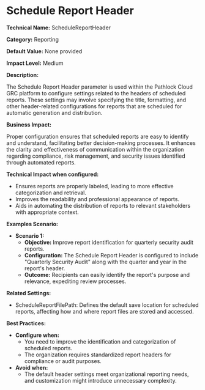# Schedule Report Header

**Technical Name:** ScheduleReportHeader

**Category:** Reporting

**Default Value:** None provided

**Impact Level:** Medium

**Description:**

The Schedule Report Header parameter is used within the Pathlock Cloud GRC platform to configure settings related to the headers of scheduled reports. These settings may involve specifying the title, formatting, and other header-related configurations for reports that are scheduled for automatic generation and distribution.

**Business Impact:**

Proper configuration ensures that scheduled reports are easy to identify and understand, facilitating better decision-making processes. It enhances the clarity and effectiveness of communication within the organization regarding compliance, risk management, and security issues identified through automated reports.

**Technical Impact when configured:**

- Ensures reports are properly labeled, leading to more effective categorization and retrieval.
- Improves the readability and professional appearance of reports.
- Aids in automating the distribution of reports to relevant stakeholders with appropriate context.

**Examples Scenario:**

- **Scenario 1:**
  - **Objective:** Improve report identification for quarterly security audit reports.
  - **Configuration:** The Schedule Report Header is configured to include "Quarterly Security Audit" along with the quarter and year in the report's header.
  - **Outcome:** Recipients can easily identify the report's purpose and relevance, expediting review processes.

**Related Settings:** 

- ScheduleReportFilePath: Defines the default save location for scheduled reports, affecting how and where report files are stored and accessed.

**Best Practices:** 

- **Configure when:**
  - You need to improve the identification and categorization of scheduled reports.
  - The organization requires standardized report headers for compliance or audit purposes.
- **Avoid when:**
  - The default header settings meet organizational reporting needs, and customization might introduce unnecessary complexity.